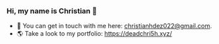 ### Hi, my name is Christian 👋

<!--
**deadchri5/deadchri5** is a ✨ _special_ ✨ repository because its `README.md` (this file) appears on your GitHub profile.

Here are some ideas to get you started:

- 🔭 I’m currently working on ...
- 🌱 I’m currently learning ...
- 👯 I’m looking to collaborate on ...
- 🤔 I’m looking for help with ...
- 💬 Ask me about ...
- 📫 How to reach me: ...
- 😄 Pronouns: ...
- ⚡ Fun fact: ...
-->
- 📩  You can get in touch with me here: christianhdez022@gmail.com.
- 🌎  Take a look to my portfolio: https://deadchri5h.xyz/
